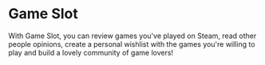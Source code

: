 # Game Slot

With Game Slot, you can review games you've played on Steam, read other people opinions, create a personal wishlist with the games you're willing to play and build a lovely community of game lovers!
